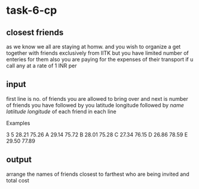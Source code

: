 # task-6-cp

## closest friends
as we know we all are staying at homw. and you wish to organize a get together with friends exclusively from IITK but you have limited number of enteries for them also you are paying for the expenses of their transport if u call any at a rate of 1 INR per 
## input 
first line is no. of friends you are allowed to bring over and next is number of friends you have
followed by you latitude longitude
followed by _name latiitude longitude_  of each friend in each line

Examples

3 5
28.21 75.26 
A 29.14 75.72 
B 28.01 75.28 
C 27.34 76.15 
D 26.86 78.59 
E 29.50 77.89 

## output
arrange the names of friends closest to farthest who are being invited and total cost 
